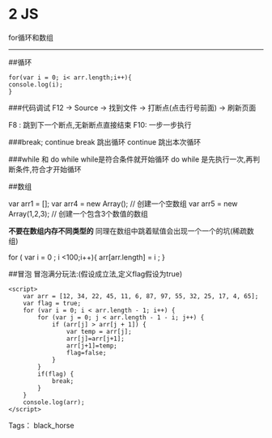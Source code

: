 # 2 JS

for循环和数组

---

##循环

    for(var i = 0; i< arr.length;i++){
    console.log(i);
    }

###代码调试
F12 → Source → 找到文件 → 打断点(点击行号前面) → 刷新页面

F8 : 跳到下一个断点,无新断点直接结束
F10: 一步一步执行

###break; continue
break 跳出循环
continue 跳出本次循环

###while 和 do while
while是符合条件就开始循环
do while 是先执行一次,再判断条件,符合才开始循环

##数组

var arr1 = []; 
var arr4 = new Array(); // 创建一个空数组
var arr5 = new Array(1,2,3); // 创建一个包含3个数值的数组

**不要在数组内存不同类型的**
同理在数组中跳着赋值会出现一个一个的坑(稀疏数组)

for ( var i = 0 ; i <100;i++){
arr[arr.length] = i ;
}

##冒泡
冒泡满分玩法:(假设成立法,定义flag假设为true)

    <script>
        var arr = [12, 34, 22, 45, 11, 6, 87, 97, 55, 32, 25, 17, 4, 65];
        var flag = true;
        for (var i = 0; i < arr.length - 1; i++) {
            for (var j = 0; j < arr.length - 1 - i; j++) {
                if (arr[j] > arr[j + 1]) {
                    var temp = arr[j];
                    arr[j]=arr[j+1];
                    arr[j+1]=temp;
                    flag=false;
                }
            }
            if(flag) {
                break;
            }
        }
        console.log(arr);
    </script>


Tags： black_horse

